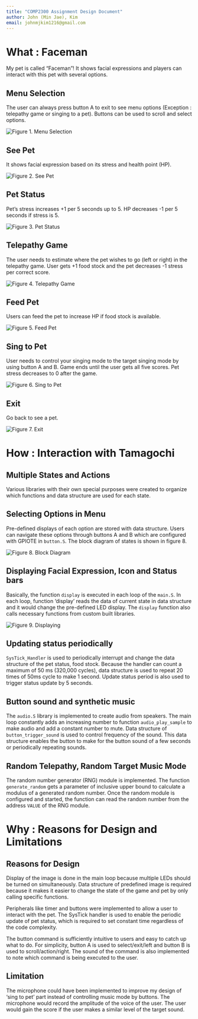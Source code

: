 ```yaml
---
title: "COMP2300 Assignment Design Document"
author: John (Min Jae), Kim
email: johnmjkim1216@gmail.com
---
```


# What : Faceman

My pet is called “Faceman”! It shows facial expressions and players can interact with this pet with several options.

## Menu Selection

The user can always press button A to exit to see menu options (Exception : telepathy game or singing to a pet). Buttons can be used to scroll and select options.

![Figure 1. Menu Selection](assets/menu_selection_image.png)

## See Pet

It shows facial expression based on its stress and health point (HP). 

![Figure 2. See Pet](assets/see_pet_image.png)

## Pet Status

Pet’s stress increases +1 per 5 seconds up to 5. HP decreases -1 per 5 seconds if stress is 5.

![Figure 3. Pet Status](assets/pet_status_image.png)

## Telepathy Game

The user needs to estimate where the pet wishes to go (left or right) in the telepathy game. User gets +1 food stock and the pet decreases -1 stress per correct score.

![Figure 4. Telepathy Game](assets/telepathy_game_image.png)

## Feed Pet

Users can feed the pet to increase HP if food stock is available.

![Figure 5. Feed Pet](assets/feed_pet_image.png)

## Sing to Pet

User needs to control your singing mode to the target singing mode by using button A and B. Game ends until the user gets all five scores. Pet stress decreases to 0 after the game.

![Figure 6. Sing to Pet](assets/sing_to_pet_image.png)

## Exit

Go back to see a pet.

![Figure 7. Exit](assets/exit_image.png)

# How : Interaction with Tamagochi 

## Multiple States and Actions

Various libraries with their own special purposes were created to organize which functions and data structure are used for each state.

## Selecting Options in Menu

Pre-defined displays of each option are stored with data structure. Users can navigate these options through buttons A and B which are configured with GPIOTE in <code>button.S</code>. The block diagram of states is shown in figure 8.

![Figure 8. Block Diagram](assets/block_diagram_image.png)

## Displaying Facial Expression, Icon and Status bars

Basically, the function <code>display</code> is executed in each loop of the <code>main.S</code>. In each loop, function ‘display’ reads the data of current state in data structure and it would change the pre-defined LED display. The <code>display</code> function also calls necessary functions from custom built libraries.

![Figure 9. Displaying](assets/displaying_image.png)

## Updating status periodically

<code>SysTick_Handler</code> is used to periodically interrupt and change the data structure of the pet status, food stock. Because the handler can count a maximum of 50 ms (320,000 cycles), data structure is used to repeat 20 times of 50ms cycle to make 1 second. Update status period is also used to trigger status update by 5 seconds.

## Button sound and synthetic music

The <code>audio.S</code> library is implemented to create audio from speakers. The main loop constantly adds an increasing number to function <code>audio_play_sample</code> to make audio and add a constant number to mute. Data structure of <code>button_trigger_sound</code> is used to control frequency of the sound. This data structure enables the button to make for the button sound of a few seconds or periodically repeating sounds.

## Random Telepathy, Random Target Music Mode

The random number generator (RNG) module is implemented. The function <code>generate_random</code> gets a parameter of inclusive upper bound to calculate a modulus of a generated random number. Once the random module is configured and started, the function can read the random number from the address <code>VALUE</code> of the RNG module.

# Why : Reasons for Design and Limitations

## Reasons for Design

Display of the image is done in the main loop because multiple LEDs should be turned on simultaneously. Data structure of predefined image is required because it makes it easier to change the state of the game and pet by only calling specific functions.

Peripherals like timer and buttons were implemented to allow a user to interact with the pet. The SysTick handler is used to enable the periodic update of pet status, which is required to set constant time regardless of the code complexity. 

The button command is sufficiently intuitive to users and easy to catch up what to do. For simplicity, button A is used to select/exit/left and button B is used to scroll/action/right. The sound of the command is also implemented to note which command is being executed to the user.

## Limitation

The microphone could have been implemented to improve my design of ‘sing to pet’ part instead of controlling music mode by buttons. The microphone would record the amplitude of the voice of the user. The user would gain the score if the user makes a similar level of the target sound.